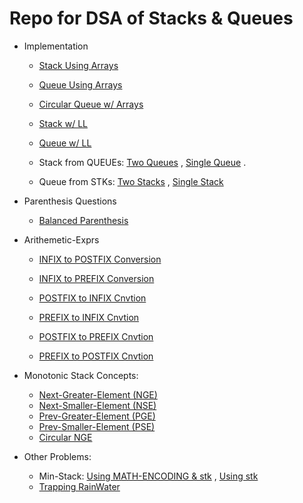 # Repo for DSA of Stacks & Queues

* Implementation
    - [Stack Using Arrays](./01_Implementation/01_1-Array-STK.cpp)
    - [Queue Using Arrays](./01_Implementation/01_2-Array-QUE.cpp)
    - [Circular Queue w/ Arrays](./01_Implementation/01_3-Array-CIR-QUE.cpp)

    - [Stack w/ LL](./01_Implementation/01_4-LL-STK.cpp)
    - [Queue w/ LL](./01_Implementation/01_5-LL-QUE.cpp)

    - Stack from QUEUEs: [Two Queues](./01_Implementation/01_6-Stack-From-QUE_2queues.cpp) , [Single Queue](./01_Implementation/01_6-Stack-From-QUE_1queue.cpp) .
    - Queue from STKs: [Two Stacks](./01_Implementation/01_7a-Queue-From-STK_2stk.cpp) , [Single Stack](./01_Implementation/01_7b-Queue-From-STK_1stk.cpp)

* Parenthesis Questions
    - [Balanced Parenthesis](./02_Parenthesis-Questions/02_1-Balanced-Parenthesis.cpp)

* Arithemetic-Exprs
    - [INFIX to POSTFIX Conversion](./03_Arithemetic-Expressions/03_1-In-TO-Postfix.cpp)
    - [INFIX to PREFIX Conversion](./03_Arithemetic-Expressions/03_2-In-TO-Prefix.cpp)

    - [POSTFIX to INFIX Cnvtion](./03_Arithemetic-Expressions/03_3-Post-TO-INFIX.cpp)
    - [PREFIX to INFIX Cnvtion](./03_Arithemetic-Expressions/03_4-Pre-TO-INFIX.cpp)
    
    - [POSTFIX to PREFIX Cnvtion](./03_Arithemetic-Expressions/03_5-Post-TO-PREFIX.cpp)
    - [PREFIX to POSTFIX Cnvtion](./03_Arithemetic-Expressions/03_6-Pre-TO-POSTFIX.cpp)

* Monotonic Stack Concepts:
    - [Next-Greater-Element (NGE) ](./04_Monotonic-Stack/04_1-NGE.cpp)
    - [Next-Smaller-Element (NSE) ](./04_Monotonic-Stack/04_2-NSE.cpp)
    - [Prev-Greater-Element (PGE) ](./04_Monotonic-Stack/04_3-PGE.cpp)
    - [Prev-Smaller-Element (PSE) ](./04_Monotonic-Stack/04_4-PSE.cpp)
    - [Circular NGE](./04_Monotonic-Stack/04_5-Circular-NGE.cpp)

* Other Problems:
    - Min-Stack: [Using MATH-ENCODING & stk<int>](./77_OthProbs/OthProbs_1a-Min-Stack_OPTI.cpp) , [Using stk<pii>](./77_OthProbs/OthProbs_1b-Min-Stack_PII.cpp)
    - [Trapping RainWater](./77_OthProbs/OthProbs_2-Trapping-Rainwater.cpp)